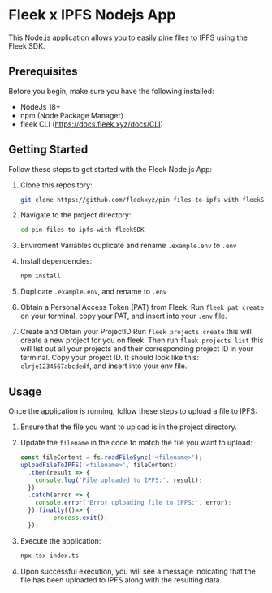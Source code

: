 
# Fleek x IPFS Nodejs App

This Node.js application allows you to easily pine files to IPFS using the Fleek SDK.

## Prerequisites

Before you begin, make sure you have the following installed:

- NodeJs 18+ 
- npm (Node Package Manager)
- fleek CLI (https://docs.fleek.xyz/docs/CLI)

## Getting Started

Follow these steps to get started with the Fleek Node.js App:

1. Clone this repository:

   ```bash
   git clone https://github.com/fleekxyz/pin-files-to-ipfs-with-fleekSDK.git
   ```

2. Navigate to the project directory:

   ```bash
   cd pin-files-to-ipfs-with-fleekSDK
   ```

3. Enviroment Variables
    duplicate and rename ```.example.env``` to ```.env```

4. Install dependencies:

   ```bash
   npm install
   ```

5. Duplicate ```.example.env```, and rename to ```.env```

6. Obtain a Personal Access Token (PAT) from Fleek. 
    Run ```fleek pat create``` on your terminal, copy your PAT, and insert into your ```.env``` file.

7. Create and Obtain your ProjectID
    Run ```fleek projects create``` this will create a new project for you on fleek. Then run ```fleek projects list``` this will list out all your projects and their corresponding project ID in your terminal. Copy your project ID. It should look like this: ```clrje1234567abcdedf```, and insert into your env file. 



## Usage

Once the application is running, follow these steps to upload a file to IPFS:

1. Ensure that the file you want to upload is in the project directory.

2. Update the ```filename``` in the code to match the file you want to upload:

   ```javascript
   const fileContent = fs.readFileSync('<filename>');
   uploadFileToIPFS('<filename>', fileContent)
     .then(result => {
       console.log('File uploaded to IPFS:', result);
     })
     .catch(error => {
       console.error('Error uploading file to IPFS:', error);
     }).finally(()=> {
            process.exit(); 
     });
   ```

3. Execute the application:

   ```bash
   npx tsx index.ts
   ```

4. Upon successful execution, you will see a message indicating that the file has been uploaded to IPFS along with the resulting data.

